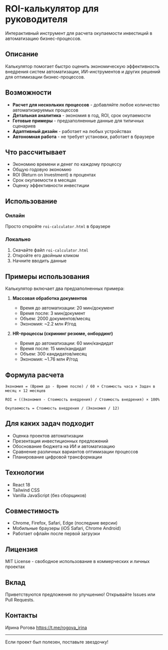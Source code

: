 # ROI-калькулятор для руководителя

Интерактивный инструмент для расчета окупаемости инвестиций в автоматизацию бизнес-процессов.

## Описание

Калькулятор помогает быстро оценить экономическую эффективность внедрения систем автоматизации, ИИ-инструментов и других решений для оптимизации бизнес-процессов.

## Возможности

- **Расчет для нескольких процессов** - добавляйте любое количество автоматизируемых процессов
- **Детальная аналитика** - экономия в год, ROI, срок окупаемости
- **Готовые примеры** - предзаполненные данные для типичных сценариев
- **Адаптивный дизайн** - работает на любых устройствах
- **Автономная работа** - не требует установки, работает в браузере

## Что рассчитывает

- Экономию времени и денег по каждому процессу
- Общую годовую экономию
- ROI (Return on Investment) в процентах
- Срок окупаемости в месяцах
- Оценку эффективности инвестиции

## Использование

### Онлайн
Просто откройте `roi-calculator.html` в браузере

### Локально
1. Скачайте файл `roi-calculator.html`
2. Откройте его двойным кликом
3. Начните вводить данные

## Примеры использования

Калькулятор включает два предзаполненных примера:

1. **Массовая обработка документов**
   - Время до автоматизации: 20 мин/документ
   - Время после: 3 мин/документ
   - Объем: 2000 документов/месяц
   - Экономия: ~2.2 млн ₽/год

2. **HR-процессы (скрининг резюме, онбординг)**
   - Время до автоматизации: 60 мин/кандидат
   - Время после: 15 мин/кандидат
   - Объем: 300 кандидатов/месяц
   - Экономия: ~1.76 млн ₽/год

## Формула расчета
```
Экономия = (Время до - Время после) / 60 × Стоимость часа × Задач в месяц × 12 месяцев

ROI = ((Экономия - Стоимость внедрения) / Стоимость внедрения) × 100%

Окупаемость = Стоимость внедрения / (Экономия / 12)
```

## Для каких задач подходит

- Оценка проектов автоматизации
- Презентация инвестиционных предложений
- Обоснование бюджета на ИИ и автоматизацию
- Сравнение различных вариантов оптимизации процессов
- Планирование цифровой трансформации

## Технологии

- React 18
- Tailwind CSS
- Vanilla JavaScript (без сборщиков)

## Совместимость

- Chrome, Firefox, Safari, Edge (последние версии)
- Мобильные браузеры (iOS Safari, Chrome Android)
- Работает офлайн после первой загрузки

## Лицензия

MIT License - свободное использование в коммерческих и личных проектах

## Вклад

Приветствуются предложения по улучшению! Открывайте Issues или Pull Requests.

## Контакты

Ирина Рогова
https://t.me/rogova_irina

---

Если проект был полезен, поставьте звездочку!
